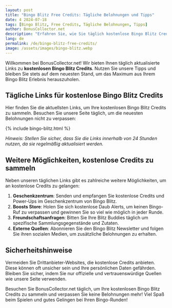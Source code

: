 ```yaml
---
layout: post
title: "Bingo Blitz Free Credits: Tägliche Belohnungen und Tipps"
date: 4 2024-07-18
tags: [Bingo Blitz, Free Credits, Tägliche Belohnungen, Tipps]
author: BonusCollector.net
description: "Erfahren Sie, wie Sie täglich kostenlose Bingo Blitz Credits sammeln können und nutzen Sie unsere Tipps, um das Beste aus dem Spiel herauszuholen."
lang: de
permalink: /de/bingo-blitz-free-credits/
image: /assets/images/bingo-blitz.webp
---
```


Willkommen bei BonusCollector.net! Wir bieten Ihnen täglich aktualisierte Links zu **kostenlosen Bingo Blitz Credits**. Nutzen Sie unsere Tipps und bleiben Sie stets auf dem neuesten Stand, um das Maximum aus Ihrem Bingo Blitz Erlebnis herauszuholen.

## Tägliche Links für kostenlose Bingo Blitz Credits

Hier finden Sie die aktuellsten Links, um Ihre kostenlosen Bingo Blitz Credits zu sammeln. Besuchen Sie unsere Seite täglich, um die neuesten Belohnungen nicht zu verpassen:

{% include bingo-blitz.html %}

*Hinweis: Stellen Sie sicher, dass Sie die Links innerhalb von 24 Stunden nutzen, da sie regelmäßig aktualisiert werden.*

## Weitere Möglichkeiten, kostenlose Credits zu sammeln

Neben unseren täglichen Links gibt es zahlreiche weitere Möglichkeiten, um an kostenlose Credits zu gelangen:

1. **Geschenkzentrum**: Senden und empfangen Sie kostenlose Credits und Power-Ups im Geschenkzentrum von Bingo Blitz.
2. **Boosts Store**: Holen Sie sich kostenlose Daub Alerts, um keinen Bingo-Ruf zu verpassen und gewinnen Sie so viel wie möglich in jeder Runde.
3. **Freundschaftsanfragen**: Bitten Sie Ihre Blitz Buddies täglich um spezifische Sammlungsgegenstände und Zutaten.
4. **Externe Quellen**: Abonnieren Sie den Bingo Blitz Newsletter und folgen Sie ihren sozialen Medien, um zusätzliche Belohnungen zu erhalten.

## Sicherheitshinweise

Vermeiden Sie Drittanbieter-Websites, die kostenlose Credits anbieten. Diese können oft unsicher sein und Ihre persönlichen Daten gefährden. Bleiben Sie sicher, indem Sie nur offizielle und vertrauenswürdige Quellen wie unsere Seite verwenden.

Besuchen Sie BonusCollector.net täglich, um Ihre kostenlosen Bingo Blitz Credits zu sammeln und verpassen Sie keine Belohnungen mehr! Viel Spaß beim Spielen und gutes Gelingen bei Ihren Bingo-Runden!
